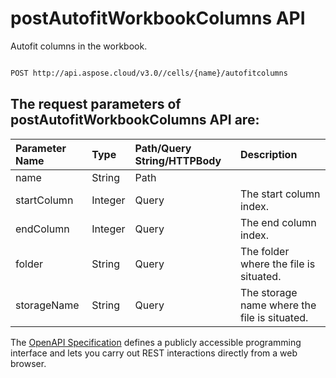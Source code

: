 # **postAutofitWorkbookColumns API**

Autofit columns in the workbook. 

```bash

POST http://api.aspose.cloud/v3.0//cells/{name}/autofitcolumns

```

## The request parameters of **postAutofitWorkbookColumns** API are: 

| Parameter Name | Type | Path/Query String/HTTPBody | Description | 
| :- | :- | :- |:- | 
|name|String|Path||
|startColumn|Integer|Query|The start column index.|
|endColumn|Integer|Query|The end column index.|
|folder|String|Query|The folder where the file is situated.|
|storageName|String|Query|The storage name where the file is situated.|


The [OpenAPI Specification](https://reference.aspose.cloud/cells/#/WorkbookController/PostAutofitWorkbookColumns) defines a publicly accessible programming interface and lets you carry out REST interactions directly from a web browser.
